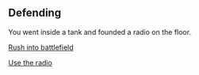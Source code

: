 ## Defending

You went inside a tank and founded a radio on the floor.

[Rush into battlefield](../bombed/bombed.md)

[Use the radio](call-backup/1.md)